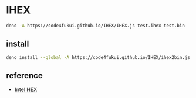 # IHEX

```sh
deno -A https://code4fukui.github.io/IHEX/IHEX.js test.ihex test.bin
```

## install

```sh
deno install --global -A https://code4fukui.github.io/IHEX/ihex2bin.js
```

## reference

- [Intel HEX](https://en.wikipedia.org/wiki/Intel_HEX)
